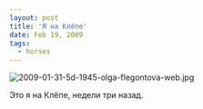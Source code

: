```yaml
---
layout: post
title: 'Я на Клёпе'
date: Feb 19, 2009
tags:
  - horses
---
```


![2009-01-31-5d-1945-olga-flegontova-web.jpg](upload://2009-01-31-5d-1945-olga-flegontova-web.jpg)

Это я на Клёпе, недели три назад.
